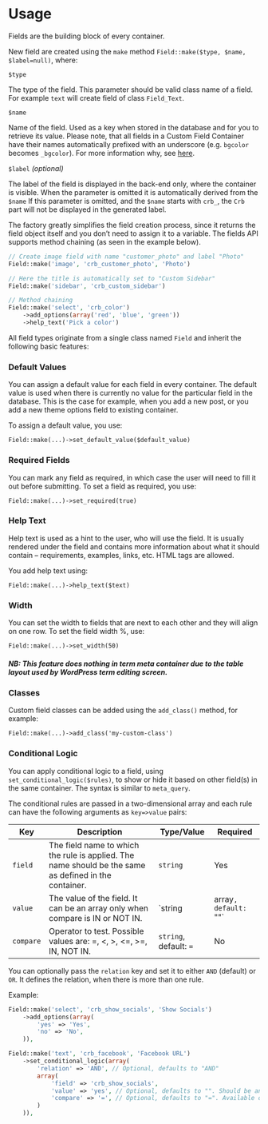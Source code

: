 # Usage

Fields are the building block of every container.

New field are created using the `make` method `Field::make($type, $name, $label=null)`, where:

`$type`

The type of the field. This parameter should be valid class name of a field. For example `text` will create field of class `Field_Text`. 

`$name`

Name of the field. Used as a key when stored in the database and for you to retrieve its value. Please note, that all fields in a Custom Field Container have their names automatically prefixed with an underscore (e.g. `bgcolor` becomes `_bgcolor`). For more information why, see [here](http://codex.wordpress.org/Function_Reference/add_post_meta#Hidden_Custom_Fields).

`$label` *(optional)*

The label of the field is displayed in the back-end only, where the container is visible. When the parameter is omitted it is automatically derived from the `$name`
If this parameter is omitted, and the `$name` starts with `crb_`, the `Crb ` part will not be displayed in the generated label.

The factory greatly simplifies the field creation process, since it returns the field object itself and you don’t need to assign it to a variable. The fields API supports method chaining (as seen in the example below).

```php
// Create image field with name "customer_photo" and label "Photo"
Field::make('image', 'crb_customer_photo', 'Photo')

// Here the title is automatically set to "Custom Sidebar"
Field::make('sidebar', 'crb_custom_sidebar')

// Method chaining
Field::make('select', 'crb_color')
	->add_options(array('red', 'blue', 'green'))
	->help_text('Pick a color')
```

All field types originate from a single class named `Field` and inherit the following basic features:

### Default Values

You can assign a default value for each field in every container. The default value is used when there is currently no value for the particular field in the database. This is the case for example, when you add a new post, or you add a new theme options field to existing container.

To assign a default value, you use:

`Field::make(...)->set_default_value($default_value)`

### Required Fields

You can mark any field as required, in which case the user will need to fill it out before submitting. To set a field as required, you use:

`Field::make(...)->set_required(true)`

### Help Text

Help text is used as a hint to the user, who will use the field. It is usually rendered under the field and contains more information about what it should contain – requirements, examples, links, etc. HTML tags are allowed.

You add help text using:

`Field::make(...)->help_text($text)`

### Width

You can set the width to fields that are next to each other and they will align on one row. To set the field width %, use:

`Field::make(...)->set_width(50)`

##### NB: This feature does nothing in term meta container due to the table layout used by WordPress term editing screen.

### Classes

Custom field classes can be added using the `add_class()` method, for example:

`Field::make(...)->add_class('my-custom-class')`

### Conditional Logic

You can apply conditional logic to a field, using `set_conditional_logic($rules)`, to show or hide it based on other field(s) in the same container. The syntax is similar to `meta_query`.

The conditional rules are passed in a two-dimensional array and each rule can have the following arguments as `key=>value` pairs:

| Key       | Description                                                                                           | Type/Value                       | Required |
| --------- | ----------------------------------------------------------------------------------------------------- | ---------------------------------| -------- |
| `field` 	| The field name to which the rule is applied. The name should be the same as defined in the container.	| `string`                         | Yes      |
| `value` 	| The value of the field. It can be an array only when compare is IN or NOT IN.	                        | `string|array`, default: `""`    | No       |
| `compare` | Operator to test. Possible values are: =, <, >, <=, >=, IN, NOT IN.	                                | `string`, default: `=`           | No       |

You can optionally pass the `relation` key and set it to either `AND` (default) or `OR`. It defines the relation, when there is more than one rule.

Example:

```php
Field::make('select', 'crb_show_socials', 'Show Socials')
	->add_options(array(
		'yes' => 'Yes',
		'no' => 'No',
	)),

Field::make('text', 'crb_facebook', 'Facebook URL')
	->set_conditional_logic(array(
		'relation' => 'AND', // Optional, defaults to "AND"
		array(
			'field' => 'crb_show_socials',
			'value' => 'yes', // Optional, defaults to "". Should be an array if "IN" or "NOT IN" operators are used.
			'compare' => '=', // Optional, defaults to "=". Available operators: =, <, >, <=, >=, IN, NOT IN
		)
	)),
```